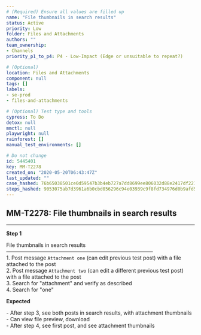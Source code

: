 ```yaml
---
# (Required) Ensure all values are filled up
name: "File thumbnails in search results"
status: Active
priority: Low
folder: Files and Attachments
authors: ""
team_ownership: 
- Channels
priority_p1_to_p4: P4 - Low-Impact (Edge or unsuitable to repeat?)

# (Optional)
location: Files and Attachments
component: null
tags: []
labels: 
- se-prod
- files-and-attachments

# (Optional) Test type and tools
cypress: To Do
detox: null
mmctl: null
playwright: null
rainforest: []
manual_test_environments: []

# Do not change
id: 5445401
key: MM-T2278
created_on: "2020-05-20T06:43:47Z"
last_updated: ""
case_hashed: 76b65038501ce0d59547b3b4eb727a7dd8699ee806032d88e2417df2217b9865b66a8c7f06a634913720ac7092c83f9c
steps_hashed: 9053075ab7d3961a6b0cbd056296c94e03939c9f8fd734976d0b9afd5f6620aa47ea2a118e435c6d966d5343577f1149
---
```


<!-- (Auto-generated) Based on frontmatter's "key" and "name" -->

## MM-T2278: File thumbnails in search results

---

**Step 1**

File thumbnails in search results\
————————————————————————————\
1\. Post message `Attachment one` (can edit previous test post) with a file attached to the post\
2\. Post message `Attachment two` (can edit a different previous test post) with a file attached to the post\
3\. Search for "attachment" and verify as described\
4\. Search for "one"

**Expected**

\- After step 3, see both posts in search results, with attachment thumbnails\
\- Can view file preview, download\
\- After step 4, see first post, and see attachment thumbnails
